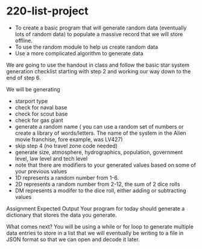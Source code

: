 # 220-list-project
* To create a basic program that will generate random data (eventually lots of random data) to populate a massive record that we will store offline.
* To use the random module to help us create random data
* Use a more complicated algorithm to generate data

We are going to use the handout in class and follow the basic star system generation
checklist starting with step 2 and working our way down to the end of step 6.

We will be generating
* starport type
* check for naval base
* check for scout base
* check for gas giant
* generate a random name ( you can use a random set of numbers or create a library of words/letters.  The name of the system in the Alien movie franchise, fore example, was LV427)
* skip step 4 (no travel zone code needed)
* generate size, atmosphere, hydrographics, population, government level, law level and tech level
* note that there are modifiers to your generated values based on some of your previous values
* 1D represents a random number from 1-6.
* 2D represents a random number from 2-12, the sum of 2 dice rolls
* DM represents a modifer to the dice roll, either adding or subtracting values

Assignment Expected Output
Your program for today should generate a dictionary that stores the data you generate.

What comes next?
You will be using a while or for loop to generate multiple data entries to store in a list that we will eventually be writing to a file in JSON format so that we can open and decode it later.

